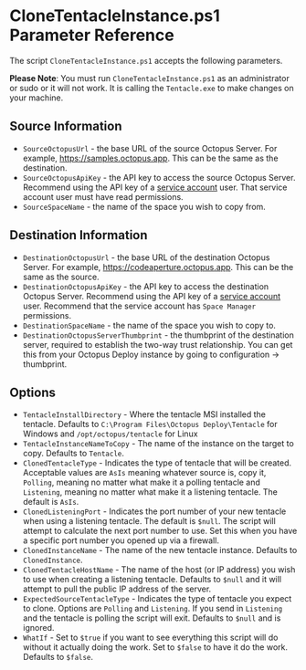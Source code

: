 # CloneTentacleInstance.ps1 Parameter Reference

The script `CloneTentacleInstance.ps1` accepts the following parameters.

**Please Note**: You must run `CloneTentacleInstance.ps1` as an administrator or sudo or it will not work.  It is calling the `Tentacle.exe` to make changes on your machine.

## Source Information
- `SourceOctopusUrl` - the base URL of the source Octopus Server.  For example, https://samples.octopus.app.  This can be the same as the destination.
- `SourceOctopusApiKey` - the API key to access the source Octopus Server.  Recommend using the API key of a [service account](https://octopus.com/docs/security/users-and-teams/service-accounts) user.  That service account user must have read permissions.
- `SourceSpaceName` - the name of the space you wish to copy from.

## Destination Information
- `DestinationOctopusUrl` - the base URL of the destination Octopus Server. For example, https://codeaperture.octopus.app.  This can be the same as the source.
- `DestinationOctopusApiKey` - the API key to access the destination Octopus Server.  Recommend using the API key of a [service account](https://octopus.com/docs/security/users-and-teams/service-accounts) user.  Recommend that the service account has `Space Manager` permissions.
- `DestinationSpaceName` - the name of the space you wish to copy to.
- `DestinationOctopusServerThumbprint` - the thumbprint of the destination server, required to establish the two-way trust relationship.  You can get this from your Octopus Deploy instance by going to configuration -> thumbprint.

## Options

- `TentacleInstallDirectory` - Where the tentacle MSI installed the tentacle.  Defaults to `C:\Program Files\Octopus Deploy\Tentacle` for Windows and `/opt/octopus/tentacle` for Linux
- `TentacleInstanceNameToCopy` - The name of the instance on the target to copy.  Defaults to `Tentacle`.
- `ClonedTentacleType` - Indicates the type of tentacle that will be created.  Acceptable values are `AsIs` meaning whatever source is, copy it, `Polling`, meaning no matter what make it a polling tentacle and `Listening`, meaning no matter what make it a listening tentacle.  The default is `AsIs`.
- `ClonedListeningPort` - Indicates the port number of your new tentacle when using a listening tentacle.  The default is `$null`.  The script will attempt to calculate the next port number to use.  Set this when you have a specific port number you opened up via a firewall.
- `ClonedInstanceName` - The name of the new tentacle instance.  Defaults to `ClonedInstance`.
- `ClonedTentacleHostName` - The name of the host (or IP address) you wish to use when creating a listening tentacle.  Defaults to `$null` and it will attempt to pull the public IP address of the server.  
- `ExpectedSourceTentacleType` - Indicates the type of tentacle you expect to clone.  Options are `Polling` and `Listening`.  If you send in `Listening` and the tentacle is polling the script will exit.  Defaults to `$null` and is ignored.
- `WhatIf` - Set to `$true` if you want to see everything this script will do without it actually doing the work.  Set to `$false` to have it do the work.  Defaults to `$false`.